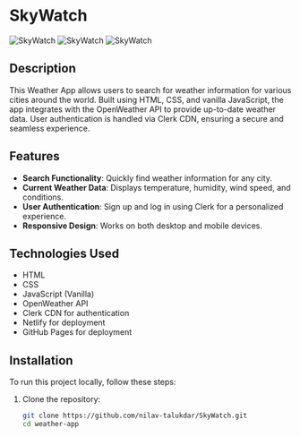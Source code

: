 # SkyWatch

![SkyWatch](screenshot(11).png)
![SkyWatch](screenshot(13).png) <!-- Add a screenshot of your app here -->
![SkyWatch](screenshot(14).png)
 <!-- Add a screenshot of your app here -->

## Description

This Weather App allows users to search for weather information for various cities around the world. Built using HTML, CSS, and vanilla JavaScript, the app integrates with the OpenWeather API to provide up-to-date weather data. User authentication is handled via Clerk CDN, ensuring a secure and seamless experience.

## Features

- **Search Functionality**: Quickly find weather information for any city.
- **Current Weather Data**: Displays temperature, humidity, wind speed, and conditions.
- **User Authentication**: Sign up and log in using Clerk for a personalized experience.
- **Responsive Design**: Works on both desktop and mobile devices.


## Technologies Used

- HTML
- CSS
- JavaScript (Vanilla)
- OpenWeather API
- Clerk CDN for authentication
- Netlify for deployment
- GitHub Pages for deployment

## Installation

To run this project locally, follow these steps:

1. Clone the repository:

   ```bash
   git clone https://github.com/nilav-talukdar/SkyWatch.git
   cd weather-app
